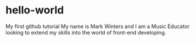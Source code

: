 # hello-world
My first github tutorial
My name is Mark Winters and I am a Music Educator looking to extend my skills into the world of front-end developing.
